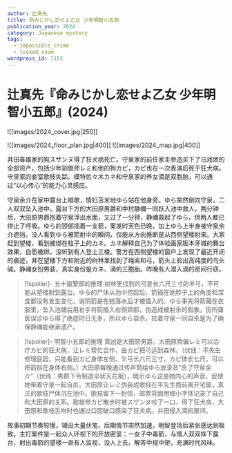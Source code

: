 ```yaml
---
author: 辻真先
title: 命みじかし恋せよ乙女 少年明智小五郎
publication_year: 2024
category: Japanese mystery
tags:
  - impossible_crime
  - locked_room
wordpress_id: 7153
---
```


# 辻真先『命みじかし恋せよ乙女 少年明智小五郎』(2024)

![[images/2024_cover.jpg|250]]

![[images/2024_floor_plan.jpg|400]]
![[images/2024_map.jpg|400]]

井田春雄家的狗スザンヌ得了狂犬病死亡。守泉家的前任家主参造买下了马戏团的全部资产，包括少年驯兽师レミ和他的狗カピ，カピ也在一次表演后死于狂犬病。守泉家的妾室歌枝失踪。模特佐々木カネ和守泉家的养女滴是双胞胎，可以通过“以心传心”的能力心灵感应。

守泉余介在家中露台上唱歌，情妇苫米地ゆら站在他身旁。ゆら突然倒向守泉，二人双双坠入池中。露台下方的大田原男爵和中村静禰一同跃入池中救人。两分钟后，大田原男爵抱着守泉浮出水面，又过了一分钟，静禰救起了ゆら，但两人都已停止了呼吸。ゆら的颈部插着一支箭，案发时天色已晚，加上ゆら上半身被守泉余介遮挡，没人看到ゆら被箭射中的瞬间，仅能从方向推断是从西侧望楼射来。大家赶到望楼，看到被绑在柱子上的カネ。カネ解释自己为了体验画家阪本牙城的舞台效果，自愿被绑，没听到有人登上三楼。警方在西侧望楼的窗户上发现了最近开闭的痕迹，并在望楼下方和附近的树林里找到了绳索和弓，箭头上验出高纯度的乌头碱。静禰女扮男装，真实身份是カネ、滴的三胞胎。昨晚有人潜入滴的房间行窃。

> [!spoiler]- 五十嵐警部的推理
> 树林里找到的弓是长六尺三寸的半弓，不可能从望楼射到露台。ゆら的尸体从池中捞起后，箭插在她脖子上的角度和深度都没有发生变化，说明箭是在她落水后才被插入的。ゆら事先将箭藏在衣服里，坠入池塘后用右手将箭插入右侧颈部，伪造成被射杀的假象。田所庸医误诊ゆら得了绝症时日无多，所以ゆら自杀，拉着守泉一同自杀是为了确保静禰能继承遗产。

> [!spoiler]- 明智小五郎的推理
> 真凶是大田原男爵。大田原欺骗レミ可以治疗カピ的狂犬病，让レミ帮忙合作，由カピ把弓运到森林。（伏线：平先生修理庭园，只能看到カピ身体左侧，半弓长六尺三寸，カピ体长七尺，可以把箭挡在身体右侧。）大田原每晚通过传声筒给ゆら放录音“杀了守泉余介”（伏线：男爵下令制造伞状天花板），暗示ゆら这是她内心的声音，促使她带着守泉一起自杀。大田原让レミ伪装成歌枝在平先生面前离开宅邸，真正的歌枝尸体沉在池中。歌枝留下一封信，邮票背面用细小字体记录了自己和大田原的关系。歌枝带カピ散步时被スザンヌ咬了一口，得了狂犬病，大田原和歌枝舌吻时也通过口腔破口感染了狂犬病。井田侵入滴的房间。

故事初期节奏较慢，铺设大量伏笔，后期情节突然加速，明智登场后紧张感达到极致。主打案件是一起众人环视下的开放密室：一女子中毒箭，与情人双双摔下露台，射出毒箭的望楼一直有人监视，没人上去。解答中规中矩，充满时代风味。